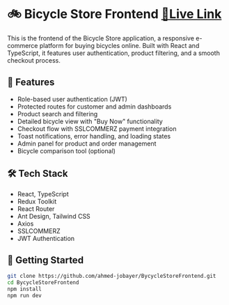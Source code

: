 # 🚲 Bicycle Store Frontend [🔗Live Link](https://bicyclestore-sdffweff.vercel.app)

This is the frontend of the Bicycle Store application, a responsive e-commerce platform for buying bicycles online. Built with React and TypeScript, it features user authentication, product filtering, and a smooth checkout process.

## 🔑 Features

- Role-based user authentication (JWT)
- Protected routes for customer and admin dashboards
- Product search and filtering
- Detailed bicycle view with "Buy Now" functionality
- Checkout flow with SSLCOMMERZ payment integration
- Toast notifications, error handling, and loading states
- Admin panel for product and order management
- Bicycle comparison tool (optional)

## 🛠 Tech Stack

- React, TypeScript
- Redux Toolkit
- React Router
- Ant Design, Tailwind CSS
- Axios
- SSLCOMMERZ
- JWT Authentication

## 🚀 Getting Started

```bash
git clone https://github.com/ahmed-jobayer/BycycleStoreFrontend.git
cd BycycleStoreFrontend
npm install
npm run dev
